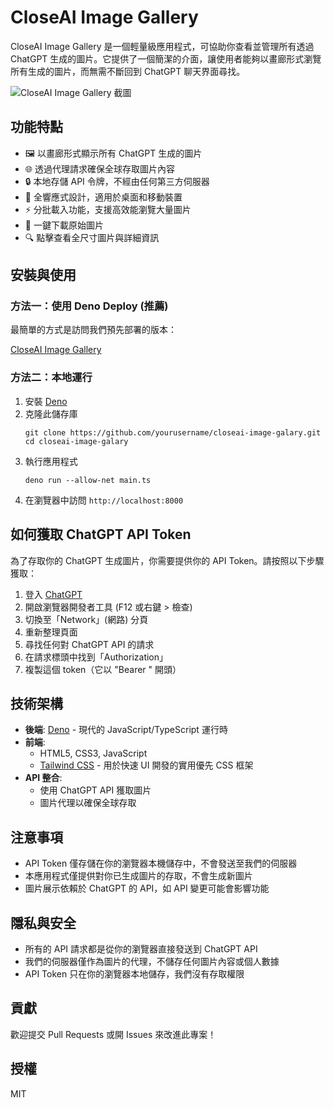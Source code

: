 # CloseAI Image Gallery

CloseAI Image Gallery 是一個輕量級應用程式，可協助你查看並管理所有透過 ChatGPT 生成的圖片。它提供了一個簡潔的介面，讓使用者能夠以畫廊形式瀏覽所有生成的圖片，而無需不斷回到 ChatGPT 聊天界面尋找。

![CloseAI Image Gallery 截圖](https://example.com/screenshot.png)

## 功能特點

- 🖼️ 以畫廊形式顯示所有 ChatGPT 生成的圖片
- 🌐 透過代理請求確保全球存取圖片內容
- 🔒 本地存儲 API 令牌，不經由任何第三方伺服器
- 📱 全響應式設計，適用於桌面和移動裝置
- ⚡ 分批載入功能，支援高效能瀏覽大量圖片
- 💾 一鍵下載原始圖片
- 🔍 點擊查看全尺寸圖片與詳細資訊

## 安裝與使用

### 方法一：使用 Deno Deploy (推薦)

最簡單的方式是訪問我們預先部署的版本：

[CloseAI Image Gallery](https://your-deployment-url.deno.dev/)

### 方法二：本地運行

1. 安裝 [Deno](https://deno.land/manual/getting_started/installation)
2. 克隆此儲存庫
   ```
   git clone https://github.com/yourusername/closeai-image-galary.git
   cd closeai-image-galary
   ```
3. 執行應用程式
   ```
   deno run --allow-net main.ts
   ```
4. 在瀏覽器中訪問 `http://localhost:8000`

## 如何獲取 ChatGPT API Token

為了存取你的 ChatGPT 生成圖片，你需要提供你的 API Token。請按照以下步驟獲取：

1. 登入 [ChatGPT](https://chatgpt.com)
2. 開啟瀏覽器開發者工具 (F12 或右鍵 > 檢查)
3. 切換至「Network」(網路) 分頁
4. 重新整理頁面
5. 尋找任何對 ChatGPT API 的請求
6. 在請求標頭中找到「Authorization」
7. 複製這個 token（它以 "Bearer " 開頭）

## 技術架構

- **後端**: [Deno](https://deno.land/) - 現代的 JavaScript/TypeScript 運行時
- **前端**: 
  - HTML5, CSS3, JavaScript
  - [Tailwind CSS](https://tailwindcss.com/) - 用於快速 UI 開發的實用優先 CSS 框架
- **API 整合**: 
  - 使用 ChatGPT API 獲取圖片
  - 圖片代理以確保全球存取

## 注意事項

- API Token 僅存儲在你的瀏覽器本機儲存中，不會發送至我們的伺服器
- 本應用程式僅提供對你已生成圖片的存取，不會生成新圖片
- 圖片展示依賴於 ChatGPT 的 API，如 API 變更可能會影響功能

## 隱私與安全

- 所有的 API 請求都是從你的瀏覽器直接發送到 ChatGPT API
- 我們的伺服器僅作為圖片的代理，不儲存任何圖片內容或個人數據
- API Token 只在你的瀏覽器本地儲存，我們沒有存取權限

## 貢獻

歡迎提交 Pull Requests 或開 Issues 來改進此專案！

## 授權

MIT
